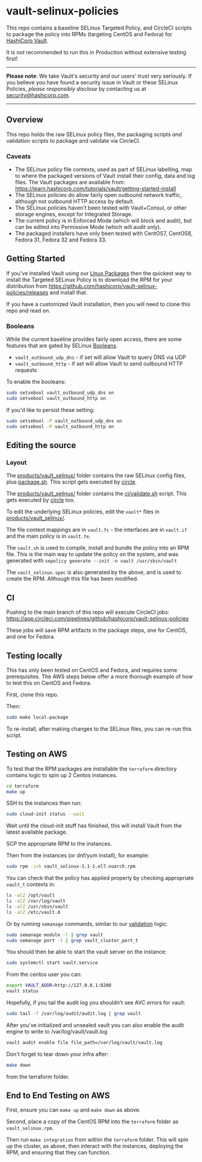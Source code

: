 # vault-selinux-policies


This repo contains a baseline SELinux Targeted Policy, and CircleCI scripts to package the policy into RPMs (targeting CentOS and Fedora) for [HashiCorp Vault](https://www.vaultproject.io).

It is _not_ recommended to run this in Production without extensive testing first!

-----

**Please note**: We take Vault's security and our users' trust very seriously. If you believe you have found a security issue in Vault or these SELinux Policies, _please responsibly disclose_ by contacting us at [security@hashicorp.com](mailto:security@hashicorp.com).

-----

## Overview

This repo holds the raw SELinux policy files, the packaging scripts _and_ validation scripts to package and validate via CircleCI.

### Caveats

* The SELinux policy file contexts, used as part of SELinux labelling, map to where the packaged versions of Vault install their config, data and log files. The Vault packages are available from: https://learn.hashicorp.com/tutorials/vault/getting-started-install
* The SELinux policies do allow fairly open outbound network traffic, although not outbound HTTP access by default.
* The SELinux policies haven't been tested with Vault+Consul, or other storage engines, except for Integrated Storage.
* The current policy is in Enforced Mode (which will block and audit), but can be edited into Permissive Mode (which will audit only).
* The packaged installers have only been tested with CentOS7, CentOS8, Fedora 31, Fedora 32 and Fedora 33.

## Getting Started

If you've installed Vault using our [Linux Packages](https://learn.hashicorp.com/tutorials/vault/getting-started-install) then the quickest way to install the Targeted SELinux Policy is to download the RPM for your distribution from https://github.com/hashicorp/vault-selinux-policies/releases and install that.

If you have a customized Vault installation, then you will need to clone this repo and read on.

### Booleans

While the current baseline provides fairly open access, there are some features that are gated by SELinux [Booleans](https://wiki.gentoo.org/wiki/SELinux/Tutorials/Using_SELinux_booleans).

* `vault_outbound_udp_dns` - if set will allow Vault to query DNS via UDP
* `vault_outbound_http` - if set will allow Vault to send outbound HTTP requests

To enable the booleans:

```sh
sudo setsebool vault_outbound_udp_dns on
sudo setsebool vault_outbound_http on
```

If you'd like to persist these setting:

```sh
sudo setsebool -P vault_outbound_udp_dns on
sudo setsebool -P vault_outbound_http on
```

## Editing the source

### Layout

The [products/vault_selinux/](products/vault_selinux/) folder contains the raw SELinux config files, plus [package.sh](products/vault_selinux/package.sh). This script gets executed by [circle](.circleci/config.yml).

The [products/vault_selinux/](products/vault_selinux/) folder contains the [ci/validate.sh](products/vault_selinux/ci/validate.sh) script. This gets executed by [circle](.circleci/config.yml) too.

To edit the underlying SELinux policies, edit the `vault*` files in [products/vault_selinux/](products/vault_selinux/).

The file context mappings are in `vault.fc` - the interfaces are in `vault.if` and the main policy is in `vault.te`.

The `vault.sh` is used to compile, install and bundle the policy into an RPM file. This is the main way to update the policy on the system, and was generated with `sepolicy generate --init -n vault /usr/sbin/vault`

The `vault_selinux.spec` is also generated by the above, and is used to create the RPM. Although this file has been modified.

## CI

Pushing to the main branch of this repo will execute CircleCI jobs: https://app.circleci.com/pipelines/github/hashicorp/vault-selinux-policies

These jobs will save RPM artifacts in the package steps, one for CentOS, and one for Fedora.

## Testing locally

This has only been tested on CentOS and Fedora, and requires some prerequisites. The AWS steps below offer a more thorough example of how to test this on CentOS and Fedora.

First, clone this repo.

Then:

```sh
sudo make local-package
```

To re-install, after making changes to the SELinux files, you can re-run this script.

## Testing on AWS

To test that the RPM packages are installable the `terraform` directory contains logic to spin up 2 Centos instances.

```sh
cd terraform
make up
```

SSH to the instances then run:

```sh
sudo cloud-init status --wait
```

Wait until the cloud-init stuff has finished, this will install Vault from the latest available package.

SCP the appropriate RPM to the instances.

Then from the instances (or dnf/yum install), for example:

```sh
sudo rpm -ivh vault_selinux-1.1-1.el7.noarch.rpm
```

You can check that the policy has applied properly by checking appropriate `vault_t` contexts in:

```sh
ls -alZ /opt/vault
ls -alZ /var/log/vault
ls -alZ /usr/sbin/vault
ls -alZ /etc/vault.d
```

Or by running `semanage` commands, similar to our [validation](products/vault_selinux/ci/validate.sh) logic:

```sh
sudo semanage module -l | grep vault
sudo semanage port -l | grep vault_cluster_port_t
```

You should then be able to start the vault server on the instance:

```sh
sudo systemctl start vault.service
```

From the centos user you can:
```sh
export VAULT_ADDR=http://127.0.0.1:8200
vault status
```

Hopefully, if you tail the audit log you shouldn't see AVC errors for vault:

```sh
sudo tail -f /var/log/audit/audit.log | grep vault
```

After you've initialized and unsealed vault you can also enable the audit engine to write to /var/log/vault/vault.log

```sh
vault audit enable file file_path=/var/log/vault/vault.log
```

Don't forget to tear down your infra after:

```sh
make down
```

from the terraform folder.

## End to End Testing on AWS

First, ensure you can `make up` and `make down` as above.

Second, place a copy of the CentOS RPM into the `terraform` folder as `vault_selinux.rpm`.

Then run `make integration` from within the `terraform` folder. This will spin up the cluster, as above, then interact with the instances, deploying the RPM, and ensuring that they can function.
